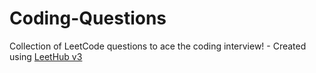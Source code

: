 # Coding-Questions
Collection of LeetCode questions to ace the coding interview! - Created using [LeetHub v3](https://github.com/raphaelheinz/LeetHub-3.0)
